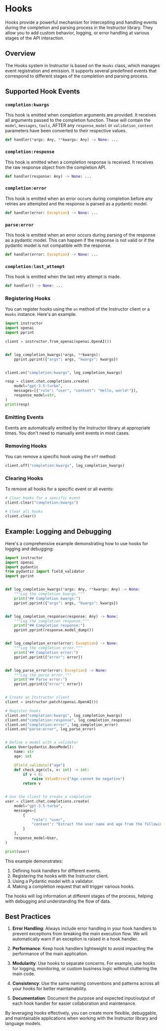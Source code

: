 # Hooks

Hooks provide a powerful mechanism for intercepting and handling events during the completion and parsing process in the Instructor library. They allow you to add custom behavior, logging, or error handling at various stages of the API interaction.

## Overview

The Hooks system in Instructor is based on the `Hooks` class, which manages event registration and emission. It supports several predefined events that correspond to different stages of the completion and parsing process.

## Supported Hook Events

### `completion:kwargs`

This hook is emitted when completion arguments are provided. It receives all arguments passed to the completion function. These will contain the `model`, `messages`, `tools`, AFTER any `response_model` or `validation_context` parameters have been converted to their respective values.

```python
def handler(*args: Any, **kwargs: Any) -> None: ...
```

### `completion:response`

This hook is emitted when a completion response is received. It receives the raw response object from the completion API.

```python
def handler(response: Any) -> None: ...
```

### `completion:error`

This hook is emitted when an error occurs during completion before any retries are attempted and the response is parsed as a pydantic model.

```python
def handler(error: Exception) -> None: ...
```

### `parse:error`

This hook is emitted when an error occurs during parsing of the response as a pydantic model. This can happen if the response is not valid or if the pydantic model is not compatible with the response.

```python
def handler(error: Exception) -> None: ...
``` 

### `completion:last_attempt`

This hook is emitted when the last retry attempt is made.

```python
def handler() -> None: ...
```

### Registering Hooks

You can register hooks using the `on` method of the Instructor client or a `Hooks` instance. Here's an example:

```python
import instructor
import openai
import pprint

client = instructor.from_openai(openai.OpenAI())


def log_completion_kwargs(*args, **kwargs):
    pprint.pprint({"args": args, "kwargs": kwargs})


client.on("completion:kwargs", log_completion_kwargs)

resp = client.chat.completions.create(
    model="gpt-3.5-turbo",
    messages=[{"role": "user", "content": "Hello, world!"}],
    response_model=str,
)
print(resp)
```

### Emitting Events

Events are automatically emitted by the Instructor library at appropriate times. You don't need to manually emit events in most cases.

### Removing Hooks

You can remove a specific hook using the `off` method:

```python
client.off("completion:kwargs", log_completion_kwargs)
```

### Clearing Hooks

To remove all hooks for a specific event or all events:

```python
# Clear hooks for a specific event
client.clear("completion:kwargs")

# Clear all hooks
client.clear()
```

## Example: Logging and Debugging

Here's a comprehensive example demonstrating how to use hooks for logging and debugging:

```python
import instructor
import openai
import pydantic
from pydantic import field_validator
import pprint


def log_completion_kwargs(*args: Any, **kwargs: Any) -> None:
    """Log the completion kwargs."""
    print("## Completion kwargs:")
    pprint.pprint({"args": args, "kwargs": kwargs})


def log_completion_response(response: Any) -> None:
    """Log the completion response."""
    print("## Completion response:")
    pprint.pprint(response.model_dump())


def log_completion_error(error: Exception) -> None:
    """Log the completion error."""
    print("## Completion error:")
    pprint.pprint({"error": error})


def log_parse_error(error: Exception) -> None:
    """Log the parse error."""
    print("## Parse error:")
    pprint.pprint({"error": error})


# Create an Instructor client
client = instructor.patch(openai.OpenAI())

# Register hooks
client.on("completion:kwargs", log_completion_kwargs)
client.on("completion:response", log_completion_response)
client.on("completion:error", log_completion_error)
client.on("parse:error", log_parse_error)


# Define a model with a validator
class User(pydantic.BaseModel):
    name: str
    age: int

    @field_validator("age")
    def check_age(cls, v: int) -> int:
        if v < 0:
            raise ValueError("Age cannot be negative")
        return v


# Use the client to create a completion
user = client.chat.completions.create(
    model="gpt-3.5-turbo",
    messages=[
        {
            "role": "user",
            "content": "Extract the user name and age from the following text: 'John is -1 years old'",
        }
    ],
    response_model=User,
)

print(user)
```

This example demonstrates:

1. Defining hook handlers for different events.
2. Registering the hooks with the Instructor client.
3. Using a Pydantic model with a validator.
4. Making a completion request that will trigger various hooks.

The hooks will log information at different stages of the process, helping with debugging and understanding the flow of data.

## Best Practices

1. **Error Handling**: Always include error handling in your hook handlers to prevent exceptions from breaking the main execution flow. We will automatically warn if an exception is raised in a hook handler.

2. **Performance**: Keep hook handlers lightweight to avoid impacting the performance of the main application.

3. **Modularity**: Use hooks to separate concerns. For example, use hooks for logging, monitoring, or custom business logic without cluttering the main code.

4. **Consistency**: Use the same naming conventions and patterns across all your hooks for better maintainability.

5. **Documentation**: Document the purpose and expected input/output of each hook handler for easier collaboration and maintenance.

By leveraging hooks effectively, you can create more flexible, debuggable, and maintainable applications when working with the Instructor library and language models.
